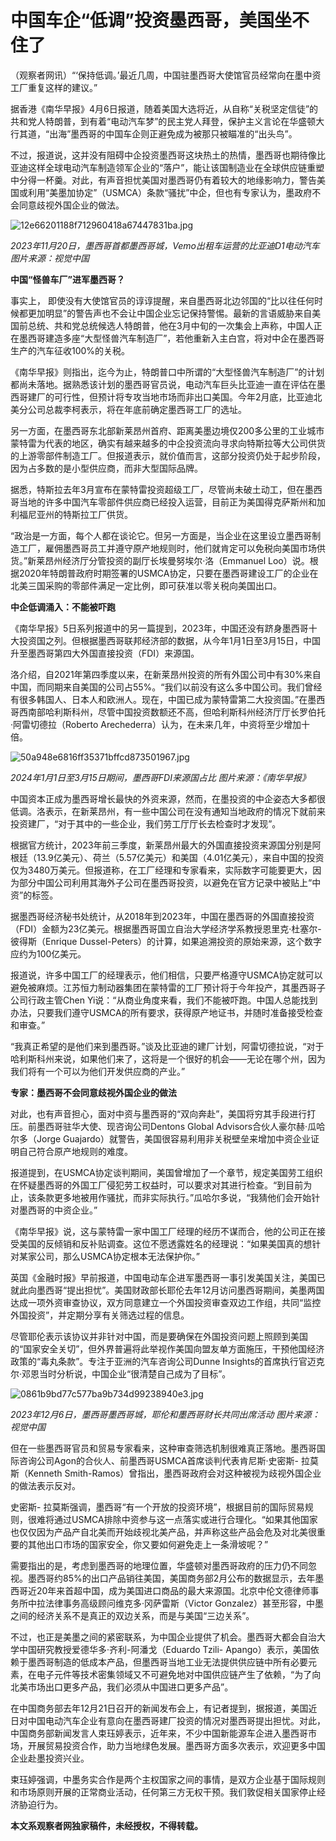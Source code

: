# 中国车企“低调”投资墨西哥，美国坐不住了

（观察者网讯）“‘保持低调。’最近几周，中国驻墨西哥大使馆官员经常向在墨中资工厂重复这样的建议。”

据香港《南华早报》4月6日报道，随着美国大选将近，从自称“关税坚定信徒”的共和党人特朗普，到有着“电动汽车梦”的民主党人拜登，保护主义言论在华盛顿大行其道，“出海”墨西哥的中国车企则正避免成为被那只被瞄准的“出头鸟”。

不过，报道说，这并没有阻碍中企投资墨西哥这块热土的热情，墨西哥也期待像比亚迪这样全球电动汽车制造领军企业的“落户”，能让该国制造业在全球供应链重塑中分得一杯羹。对此，有声音担忧美国对墨西哥仍有着较大的地缘影响力，警告美国或利用“美墨加协定”（USMCA）条款“骚扰”中企，但也有专家认为，墨政府不会同意歧视外国企业的做法。

![12e66201188f712960418a67447831ba.jpg](https://raw.githubusercontent.com/qqhsx/qqnews_image/main/2024/04/06/中国车企“低调”投资墨西哥，美国坐不住了/12e66201188f712960418a67447831ba.jpg)

_2023年11月20日，墨西哥首都墨西哥城，Vemo出租车运营的比亚迪D1电动汽车 图片来源：视觉中国_

**中国“怪兽车厂”进军墨西哥？**

事实上，
即使没有大使馆官员的谆谆提醒，来自墨西哥北边邻国的“比以往任何时候都更加明显”的警告声也不会让中国企业忘记保持警惕。最新的言语威胁来自美国前总统、共和党总统候选人特朗普，他在3月中旬的一次集会上声称，中国人正在墨西哥建造多座“大型怪兽汽车制造厂”，若他重新入主白宫，将对中企在墨西哥生产的汽车征收100%的关税。

《南华早报》则指出，迄今为止，特朗普口中所谓的“大型怪兽汽车制造厂”的计划都尚未落地。据熟悉该计划的墨西哥官员说，电动汽车巨头比亚迪一直在评估在墨西哥建厂的可行性，但预计将专攻当地市场而非出口美国。今年2月底，比亚迪北美分公司总裁李柯表示，将在年底前确定墨西哥工厂的选址。

另一方面，在墨西哥东北部新莱昂州首府、距离美墨边境仅200多公里的工业城市蒙特雷为代表的地区，确实有越来越多的中企投资流向寻求向特斯拉等大公司供货的上游零部件制造工厂。但报道表示，就价值而言，这部分投资仍处于起步阶段，因为占多数的是小型供应商，而非大型国际品牌。

据悉，特斯拉去年3月宣布在蒙特雷投资超级工厂，尽管尚未破土动工，但在墨西哥当地的许多中国汽车零部件供应商已经投入运营，目前正为美国得克萨斯州和加利福尼亚州的特斯拉工厂供货。

“政治是一方面，每个人都在谈论它。但另一方面是，当企业在这里设立墨西哥制造工厂，雇佣墨西哥员工并遵守原产地规则时，他们就肯定可以免税向美国市场供货。”新莱昂州经济厅分管投资的副厅长埃曼努埃尔·洛（Emmanuel
Loo）说。根据2020年特朗普政府时期签署的USMCA协定，只要在墨西哥建设工厂的企业在北美三国采购的零部件满足一定比例，即可获准以零关税向美国出口。

**中企低调涌入：不能被吓跑**

《南华早报》5日系列报道中的另一篇提到，2023年，中国还没有跻身墨西哥十大投资国之列。但根据墨西哥联邦经济部的数据，从今年1月1日至3月15日，中国升至墨西哥第四大外国直接投资（FDI）来源国。

洛介绍，自2021年第四季度以来，在新莱昂州投资的所有外国公司中有30%来自中国，而同期来自美国的公司占55%。“我们以前没有这么多中国公司。我们曾经有很多韩国人、日本人和欧洲人。现在，中国已成为蒙特雷第二大投资国。”在墨西哥西南部哈利斯科州，尽管中国投资数额还不高，但哈利斯科州经济厅厅长罗伯托·阿雷切德拉（Roberto
Arechederra）认为，在未来几年，中资将至少增加十倍。

![50a948e6816ff35371bffcd873501967.jpg](https://raw.githubusercontent.com/qqhsx/qqnews_image/main/2024/04/06/中国车企“低调”投资墨西哥，美国坐不住了/50a948e6816ff35371bffcd873501967.jpg)

_2024年1月1日至3月15日期间，墨西哥FDI来源国占比 图片来源：《南华早报》_

中国资本正成为墨西哥增长最快的外资来源，然而，在墨投资的中企姿态大多都很低调。洛表示，在新莱昂州，有一些中国公司在没有通知当地政府的情况下就前来投资建厂，“对于其中的一些企业，我们劳工厅厅长去检查时才发现”。

根据官方统计，2023年前三季度，新莱昂州最大的外国直接投资来源国分别是阿根廷（13.9亿美元）、荷兰（5.57亿美元）和美国（4.01亿美元），来自中国的投资仅为3480万美元。但报道称，在工厂经理和专家看来，实际数字可能要更大，因为部分中国公司利用其海外子公司在墨西哥投资，以避免在官方记录中被贴上“中资”的标签。

据墨西哥经济秘书处统计，从2018年到2023年，中国在墨西哥的外国直接投资（FDI）金额为23亿美元。根据墨西哥国立自治大学经济学系教授恩里克·杜塞尔-
彼得斯（Enrique Dussel-Peters）的计算，如果追溯投资的原始来源，这个数字应约为100亿美元。

报道说，许多中国工厂的经理表示，他们相信，只要严格遵守USMCA协定就可以避免被麻烦。江苏恒力制动器集团在蒙特雷的工厂预计将于今年投产，其墨西哥子公司行政主管Chen
Yi说：“从商业角度来看，我们不能被吓跑。中国人总能找到办法，只要我们遵守USMCA的所有要求，获得原产地证书，并随时准备接受检查和审查。”

“我真正希望的是他们来到墨西哥。”谈及比亚迪的建厂计划，阿雷切德拉说，“对于哈利斯科州来说，如果他们来了，这将是一个很好的机会——无论在哪个州，因为我们将有一个可以为他们开发供应商的产业。”

**专家：墨西哥不会同意歧视外国企业的做法**

对此，也有声音担心，面对中资与墨西哥的“双向奔赴”，美国将穷其手段进行打压。前墨西哥驻华大使、现咨询公司Dentons Global
Advisors合伙人豪尔赫·瓜哈尔多（Jorge Guajardo）就警告，美国很容易利用非关税壁垒来增加中资企业证明自己符合原产地规则的难度。

报道提到，在USMCA协定谈判期间，美国曾增加了一个章节，规定美国劳工组织在怀疑墨西哥的外国工厂侵犯劳工权益时，可以要求对其进行检查。“到目前为止，该条款更多地被用作骚扰，而非实际执行。”瓜哈尔多说，“我猜他们会开始针对墨西哥的中资企业。”

《南华早报》说，这与蒙特雷一家中国工厂经理的经历不谋而合，他的公司正在接受美国的反倾销和反补贴调查。这位不愿透露姓名的经理说：“如果美国真的想针对某家公司，那么USMCA协定根本无法保护你。”

英国《金融时报》早前报道，中国电动车企进军墨西哥一事引发美国关注，美国已就此向墨西哥“提出担忧”。美国财政部长耶伦去年12月访问墨西哥期间，美墨两国达成一项外资审查协议，双方同意建立一个外国投资审查双边工作组，共同“监控外国投资”，并定期分享有关筛选过程的信息。

尽管耶伦表示该协议并非针对中国，而是要确保在外国投资问题上照顾到美国的“国家安全关切”，但外界普遍将此举视作美国向盟友单方面施压，干预他国经济政策的“毒丸条款”。专注于亚洲的汽车咨询公司Dunne
Insights的首席执行官迈克尔·邓恩当时分析说，中国企业“很清楚自己成为了目标”。

![0861b9bd77c577ba9b734d99238940e3.jpg](https://raw.githubusercontent.com/qqhsx/qqnews_image/main/2024/04/06/中国车企“低调”投资墨西哥，美国坐不住了/0861b9bd77c577ba9b734d99238940e3.jpg)

_2023年12月6日，墨西哥墨西哥城，耶伦和墨西哥财长共同出席活动 图片来源：视觉中国_

但在一些墨西哥官员和贸易专家看来，这种审查筛选机制很难真正落地。墨西哥国际咨询公司Agon的合伙人、前墨西哥USMCA首席谈判代表肯尼斯·史密斯-
拉莫斯（Kenneth Smith-Ramos）曾指出，墨西哥政府会对这种被视为歧视外国企业的做法表示反对。

史密斯-
拉莫斯强调，墨西哥“有一个开放的投资环境”，根据目前的国际贸易规则，很难将通过USMCA排除中资参与这一点落实或进行合理化。“如果其他国家也仅仅因为产品产自北美而开始歧视北美产品，并声称这些产品会危及对北美很重要的其他出口市场的国家安全，你又要如何避免走上一条滑坡呢？”

需要指出的是，考虑到墨西哥的地理位置，华盛顿对墨西哥政府的压力仍不同忽视。墨西哥约85%的出口产品销往美国，美国商务部2月公布的数据显示，去年墨西哥近20年来首超中国，成为美国进口商品的最大来源国。北京中伦文德律师事务所中拉法律事务高级顾问维克多·冈萨雷斯（Victor
Gonzalez）甚至形容，中墨之间的经济关系不是真正的双边关系，而是与美国“三边关系”。

不过，也正是美墨之间的紧密联系，为中国企业提供了机会。墨西哥大都会自治大学中国研究教授爱德华多·齐利-阿潘戈（Eduardo Tzili-
Apango）表示，美国依赖于墨西哥制造的低成本产品，但墨西哥当地工业无法提供供应链中所有必要元素，在电子元件等技术密集领域又不可避免地对中国供应链产生了依赖，“为了向北美市场出口更多产品，我们必须从中国进口更多产品”。

在中国商务部去年12月21日召开的新闻发布会上，有记者提到，据报道，美国近日对中国电动汽车企业有意向在墨西哥建厂投资的情况对墨西哥提出担忧。对此，中国商务部新闻发言人束珏婷表示，近年来，不少中国新能源车企进入墨西哥市场，开展贸易投资合作，助力当地绿色发展。墨西哥方面多次表示，欢迎更多中国企业赴墨投资兴业。

束珏婷强调，中墨务实合作是两个主权国家之间的事情，是双方企业基于国际规则和市场原则开展的正常商业活动，任何第三方无权干预。我们敦促相关国家停止经济胁迫行为。

**本文系观察者网独家稿件，未经授权，不得转载。**

